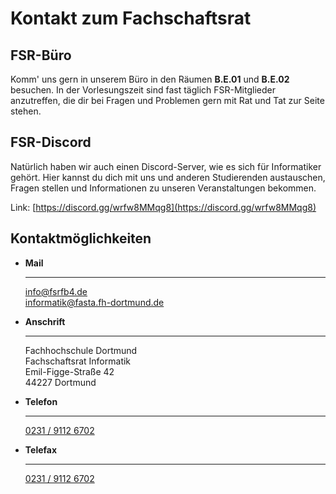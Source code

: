 # Kontakt zum Fachschaftsrat

## FSR-Büro

Komm' uns gern in unserem Büro in den Räumen **B.E.01** und **B.E.02** besuchen. In der Vorlesungszeit sind fast täglich FSR-Mitglieder anzutreffen, die dir bei Fragen und Problemen gern mit Rat und Tat zur Seite stehen.

## FSR-Discord

Natürlich haben wir auch einen Discord-Server, wie es sich für Informatiker gehört. Hier kannst du dich mit uns und anderen Studierenden austauschen, Fragen stellen und Informationen zu unseren Veranstaltungen bekommen.

Link: [https://discord.gg/wrfw8MMqg8](https://discord.gg/wrfw8MMqg8)

## Kontaktmöglichkeiten

<div class="grid cards" markdown>

- **Mail**

    ---

    [info@fsrfb4.de](mailto:info@fsrfb4.de)  
    [informatik@fasta.fh-dortmund.de](mailto:informatik@fasta.fh-dortmund.de)

- **Anschrift**

    ---

    Fachhochschule Dortmund  
    Fachschaftsrat Informatik  
    Emil-Figge-Straße 42  
    44227 Dortmund

- **Telefon**

    ---

    [0231 / 9112 6702](tel:+4923191126702)

- **Telefax**

    ---

    [0231 / 9112 6702](tel:+4923191126702)

</div>
